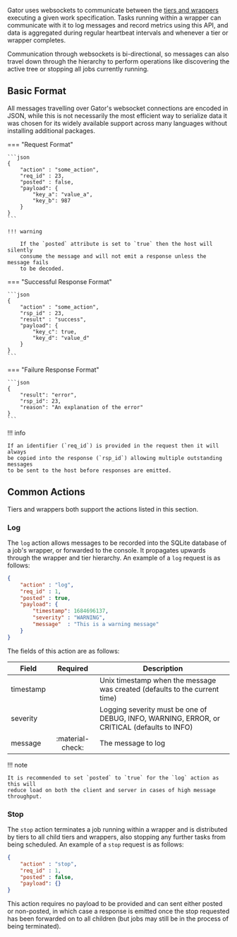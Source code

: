 Gator uses websockets to communicate between the [tiers and wrappers](./how_it_works.md)
executing a given work specification. Tasks running within a wrapper can communicate
with it to log messages and record metrics using this API, and data is aggregated
during regular heartbeat intervals and whenever a tier or wrapper completes.

Communication through websockets is bi-directional, so messages can also travel
down through the hierarchy to perform operations like discovering the active
tree or stopping all jobs currently running.

## Basic Format

All messages travelling over Gator's websocket connections are encoded in JSON,
while this is not necessarily the most efficient way to serialize data it was
chosen for its widely available support across many languages without installing
additional packages.

=== "Request Format"

    ```json
    {
        "action" : "some_action",
        "req_id" : 23,
        "posted" : false,
        "payload": {
            "key_a": "value_a",
            "key_b": 987
        }
    }
    ```

    !!! warning

        If the `posted` attribute is set to `true` then the host will silently
        consume the message and will not emit a response unless the message fails
        to be decoded.

=== "Successful Response Format"

    ```json
    {
        "action" : "some_action",
        "rsp_id" : 23,
        "result" : "success",
        "payload": {
            "key_c": true,
            "key_d": "value_d"
        }
    }
    ```

=== "Failure Response Format"

    ```json
    {
        "result": "error",
        "rsp_id": 23,
        "reason": "An explanation of the error"
    }
    ```

!!! info

    If an identifier (`req_id`) is provided in the request then it will always
    be copied into the response (`rsp_id`) allowing multiple outstanding messages
    to be sent to the host before responses are emitted.

## Common Actions

Tiers and wrappers both support the actions listed in this section.

### Log

The `log` action allows messages to be recorded into the SQLite database of a
job's wrapper, or forwarded to the console. It propagates upwards through the
wrapper and tier hierarchy. An example of a `log` request is as follows:

```json
{
    "action" : "log",
    "req_id" : 1,
    "posted" : true,
    "payload": {
        "timestamp": 1684696137,
        "severity" : "WARNING",
        "message"  : "This is a warning message"
    }
}
```

The fields of this action are as follows:

| Field     | Required         | Description                                                                                 |
|-----------|:----------------:|---------------------------------------------------------------------------------------------|
| timestamp |                  | Unix timestamp when the message was created (defaults to the current time)                  |
| severity  |                  | Logging severity must be one of DEBUG, INFO, WARNING, ERROR, or CRITICAL (defaults to INFO) |
| message   | :material-check: | The message to log                                                                          |

!!! note

    It is recommended to set `posted` to `true` for the `log` action as this will
    reduce load on both the client and server in cases of high message throughput.

### Stop

The `stop` action terminates a job running within a wrapper and is distributed
by tiers to all child tiers and wrappers, also stopping any further tasks from
being scheduled. An example of a `stop` request is as follows:

```json
{
    "action" : "stop",
    "req_id" : 1,
    "posted" : false,
    "payload": {}
}
```

This action requires no payload to be provided and can sent either posted or
non-posted, in which case a response is emitted once the stop requested has been
forwarded on to all children (but jobs may still be in the process of being
terminated).
